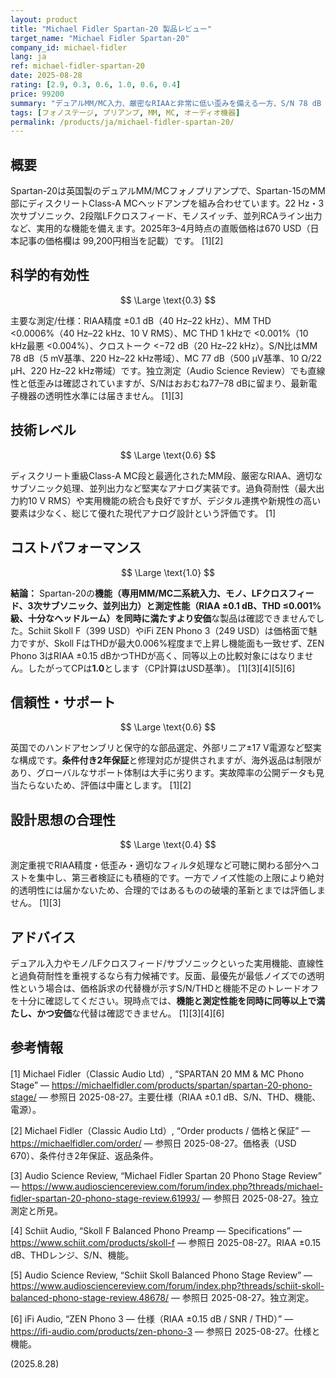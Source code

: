 ```yaml
---
layout: product
title: "Michael Fidler Spartan-20 製品レビュー"
target_name: "Michael Fidler Spartan-20"
company_id: michael-fidler
lang: ja
ref: michael-fidler-spartan-20
date: 2025-08-28
rating: [2.9, 0.3, 0.6, 1.0, 0.6, 0.4]
price: 99200
summary: "デュアルMM/MC入力、厳密なRIAAと非常に低い歪みを備える一方、S/N 78 dB（MM）が絶対的透明性を制限します。機能・測定性能が同等以上でより安価な製品は確認できず、CPは1.0です。"
tags: [フォノステージ, プリアンプ, MM, MC, オーディオ機器]
permalink: /products/ja/michael-fidler-spartan-20/
---
```


## 概要

Spartan-20は英国製のデュアルMM/MCフォノプリアンプで、Spartan-15のMM部にディスクリートClass-A MCヘッドアンプを組み合わせています。22 Hz・3次サブソニック、2段階LFクロスフィード、モノスイッチ、並列RCAライン出力など、実用的な機能を備えます。2025年3–4月時点の直販価格は670 USD（日本記事の価格欄は 99,200円相当を記載）です。 [1][2]

## 科学的有効性

$$ \Large \text{0.3} $$

主要な測定/仕様：RIAA精度 ±0.1 dB（40 Hz–22 kHz）、MM THD <0.0006%（40 Hz–22 kHz、10 V RMS）、MC THD 1 kHzで <0.001%（10 kHz最悪 <0.004%）、クロストーク <−72 dB（20 Hz–22 kHz）。S/N比はMM 78 dB（5 mV基準、220 Hz–22 kHz帯域）、MC 77 dB（500 µV基準、10 Ω/22 µH、220 Hz–22 kHz帯域）です。独立測定（Audio Science Review）でも直線性と低歪みは確認されていますが、S/Nはおおむね77–78 dBに留まり、最新電子機器の透明性水準には届きません。 [1][3]

## 技術レベル

$$ \Large \text{0.6} $$

ディスクリート重級Class-A MC段と最適化されたMM段、厳密なRIAA、適切なサブソニック処理、並列出力など堅実なアナログ実装です。過負荷耐性（最大出力約10 V RMS）や実用機能の統合も良好ですが、デジタル連携や新規性の高い要素は少なく、総じて優れた現代アナログ設計という評価です。 [1]

## コストパフォーマンス

$$ \Large \text{1.0} $$

**結論：** Spartan-20の**機能（専用MM/MC二系統入力、モノ、LFクロスフィード、3次サブソニック、並列出力）**と**測定性能（RIAA ±0.1 dB、THD ≤0.001%級、十分なヘッドルーム）**を同時に満たす**より安価**な製品は確認できませんでした。Schiit Skoll F（399 USD）やiFi ZEN Phono 3（249 USD）は価格面で魅力ですが、Skoll FはTHDが最大0.006%程度まで上昇し機能面も一致せず、ZEN Phono 3はRIAA ±0.15 dBかつTHDが高く、同等以上の比較対象にはなりません。したがってCPは**1.0**とします（CP計算はUSD基準）。 [1][3][4][5][6]

## 信頼性・サポート

$$ \Large \text{0.6} $$

英国でのハンドアセンブリと保守的な部品選定、外部リニア±17 V電源など堅実な構成です。**条件付き2年保証**と修理対応が提供されますが、海外返品は制限があり、グローバルなサポート体制は大手に劣ります。実故障率の公開データも見当たらないため、評価は中庸とします。 [1][2]

## 設計思想の合理性

$$ \Large \text{0.4} $$

測定重視でRIAA精度・低歪み・適切なフィルタ処理など可聴に関わる部分へコストを集中し、第三者検証にも積極的です。一方でノイズ性能の上限により絶対的透明性には届かないため、合理的ではあるものの破壊的革新とまでは評価しません。 [1][3]

## アドバイス

デュアル入力やモノ/LFクロスフィード/サブソニックといった実用機能、直線性と過負荷耐性を重視するなら有力候補です。反面、最優先が最低ノイズでの透明性という場合は、価格訴求の代替機が示すS/N/THDと機能不足のトレードオフを十分に確認してください。現時点では、**機能と測定性能を同時に同等以上で満たし、かつ安価**な代替は確認できません。 [1][3][4][6]

## 参考情報

[1] Michael Fidler（Classic Audio Ltd）, “SPARTAN 20 MM & MC Phono Stage” — https://michaelfidler.com/products/spartan/spartan-20-phono-stage/ — 参照日 2025-08-27。主要仕様（RIAA ±0.1 dB、S/N、THD、機能、電源）。

[2] Michael Fidler（Classic Audio Ltd）, “Order products / 価格と保証” — https://michaelfidler.com/order/ — 参照日 2025-08-27。価格表（USD 670）、条件付き2年保証、返品条件。

[3] Audio Science Review, “Michael Fidler Spartan 20 Phono Stage Review” — https://www.audiosciencereview.com/forum/index.php?threads/michael-fidler-spartan-20-phono-stage-review.61993/ — 参照日 2025-08-27。独立測定と所見。

[4] Schiit Audio, “Skoll F Balanced Phono Preamp — Specifications” — https://www.schiit.com/products/skoll-f — 参照日 2025-08-27。RIAA ±0.15 dB、THDレンジ、S/N、機能。

[5] Audio Science Review, “Schiit Skoll Balanced Phono Stage Review” — https://www.audiosciencereview.com/forum/index.php?threads/schiit-skoll-balanced-phono-stage-review.48678/ — 参照日 2025-08-27。独立測定。

[6] iFi Audio, “ZEN Phono 3 — 仕様（RIAA ±0.15 dB / SNR / THD）” — https://ifi-audio.com/products/zen-phono-3 — 参照日 2025-08-27。仕様と機能。

(2025.8.28)

